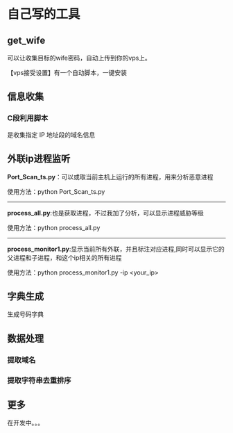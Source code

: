 # 自己写的工具

## get_wife

可以让收集目标的wife密码，自动上传到你的vps上。

【vps接受设置】有一个自动脚本，一键安装





## 信息收集

### C段利用脚本

是收集指定 IP 地址段的域名信息





## 外联ip进程监听

**Port_Scan_ts.py**：可以或取当前主机上运行的所有进程，用来分析恶意进程

使用方法：python Port_Scan_ts.py

---

**process_all.py**:也是获取进程，不过我加了分析，可以显示进程威胁等级

使用方法：python process_all.py

---

**process_monitor1.py**:显示当前所有外联，并且标注对应进程,同时可以显示它的父进程和子进程，和这个ip相关的所有进程

使用方法：python process_monitor1.py -ip <your_ip>



## 字典生成

生成号码字典



## 数据处理

### 提取域名



### 提取字符串去重排序



## 更多

在开发中。。。